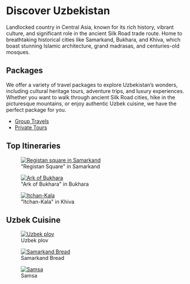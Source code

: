 <!DOCTYPE html>
<html lang="en">
<head>
  <meta name="description" content="Explore the most beautiful places with affordable packages">
  <meta charset="UTF-8">
  <title>Adventures Travel Agency</title>
</head>
<body>
  <h1>Discover Uzbekistan</h1>
  <p>
    Landlocked country in Central Asia, known for its rich history, vibrant culture, and significant role in the ancient Silk Road trade route. 
    Home to breathtaking historical cities like Samarkand, Bukhara, and Khiva, which boast stunning Islamic architecture, grand madrasas, and centuries-old mosques.
  </p>

  <h2>Packages</h2>
  <p>
    We offer a variety of travel packages to explore Uzbekistan’s wonders, including cultural heritage tours, adventure trips, and luxury experiences. 
    Whether you want to walk through ancient Silk Road cities, hike in the picturesque mountains, or enjoy authentic Uzbek cuisine, we have the perfect package for you.
  </p>

  <ul>
    <li><a href="https://www.freecodecamp.org/learn" target="_blank">Group Travels</a></li>
    <li><a href="https://www.freecodecamp.org/learn" target="_blank">Private Tours</a></li>
  </ul>

  <h2>Top Itineraries</h2>
  
  <figure>
    <a href="https://www.freecodecamp.org/learn" target="_blank">
      <img src="https://lh3.googleusercontent.com/p/AF1QipNMNxq96nLvVVwkMvgdOawHabSRC_r62EorOAjw=s1360-w1360-h1020" 
           alt="Registan square in Samarkand">
    </a>
    <figcaption>"Registan Square" in Samarkand</figcaption>
  </figure>

  <figure>
    <a href="https://www.freecodecamp.org/learn" target="_blank">
      <img src="https://upload.wikimedia.org/wikipedia/commons/thumb/6/69/Ark_of_Bukhara_2023.9.jpg/500px-Ark_of_Bukhara_2023.9.jpg" 
           alt="Ark of Bukhara">
    </a>
    <figcaption>"Ark of Bukhara" in Bukhara</figcaption>
  </figure>

  <figure>
    <a href="https://www.freecodecamp.org/learn" target="_blank">
      <img src="https://lh3.googleusercontent.com/gps-cs-s/AB5caB-fd9tnBwyi8s4rFt4J-iywce6DdJrWhkC96l7hXAZRH85bAnvlC5BfrDtUL6K7cTMUOyYO2xCe03S8AmSgDU4eotiIvWfCgJdMArb_actnLWbWHmMFx9f_kJE0SGwbfOcINLK-XQ=s1360-w1360-h1020" 
           alt="Itchan-Kala">
    </a>
    <figcaption>"Itchan-Kala" in Khiva</figcaption>
  </figure>

  <h2>Uzbek Cuisine</h2>

  <figure>
    <a href="https://www.freecodecamp.org/learn" target="_blank">
      <img src="https://i.guim.co.uk/img/media/3126b4ace7203b7797887809eb9b04b7f3d9c103/0_20_640_384/master/640.jpg?width=445&dpr=1&s=none&crop=none" 
           alt="Uzbek plov">
    </a>
    <figcaption>Uzbek plov</figcaption>
  </figure>

  <figure>
    <a href="https://www.freecodecamp.org/learn" target="_blank">
      <img src="https://www.advantour.com/img/uzbekistan/cuisine/samarkand-bread.jpg" 
           alt="Samarkand Bread">
    </a>
    <figcaption>Samarkand Bread</figcaption>
  </figure>

  <figure>
    <a href="https://www.freecodecamp.org/learn" target="_blank">
      <img src="https://www.shutterstock.com/image-photo/concept-eastern-cuisine-uzbek-samsa-260nw-2348002073.jpg" 
           alt="Samsa">
    </a>
    <figcaption>Samsa</figcaption>
  </figure>
</body>
</html>

